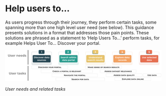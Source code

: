 # Help users to...
As users progress through their journey, they perform certain tasks, some spanning more than one high level user need (see below). This guidance presents solutions in a format that addresses those pain points. These solutions are phrased as a statement to ‘Help Users To…’ perform tasks, for example Helps User To… Discover your portal. 

<div class="image-container">

![Diagram showing user needs and user tasks](../../_media/help-users.svg)

*User needs and related tasks*

</div>

<!--### Key pages-->
<!--We have also provided guidance on design considerations for a selction of key portal pages such ast the [Homepage](main-content/pages/homepage) within the Pages section.-->

<!--![User tasks](../_media/key-pages.svg)-->


